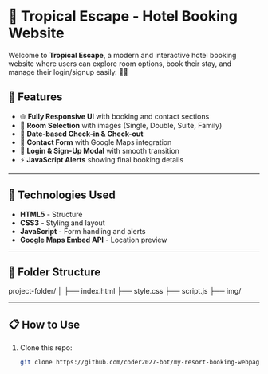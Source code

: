 # 🏨 Tropical Escape - Hotel Booking Website

Welcome to **Tropical Escape**, a modern and interactive hotel booking website where users can explore room options, book their stay, and manage their login/signup easily. 🌴✨

## 📸 Features

- 🌐 **Fully Responsive UI** with booking and contact sections
- 🧾 **Room Selection** with images (Single, Double, Suite, Family)
- 📅 **Date-based Check-in & Check-out**
- 📩 **Contact Form** with Google Maps integration
- 🔐 **Login & Sign-Up Modal** with smooth transition
- ⚡ **JavaScript Alerts** showing final booking details

---

## 🚀 Technologies Used

- **HTML5** - Structure
- **CSS3** - Styling and layout
- **JavaScript** - Form handling and alerts
- **Google Maps Embed API** - Location preview

---

## 📂 Folder Structure

project-folder/ │ ├── index.html ├── style.css ├── script.js ├── img/


---

## 📋 How to Use

1. Clone this repo:
   ```bash
   git clone https://github.com/coder2027-bot/my-resort-booking-webpage.git
